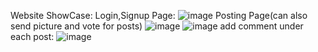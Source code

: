 Website ShowCase:
Login,Signup Page:
![image](https://github.com/KawaiGoose/reddit-clone-main/assets/134099409/0bb7223d-b19f-4661-b411-2bc9701040a9)
Posting Page(can also send picture and vote for posts)
![image](https://github.com/KawaiGoose/reddit-clone-main/assets/134099409/b85958f3-d157-4293-aee9-de1523af2bc4)
![image](https://github.com/KawaiGoose/reddit-clone-main/assets/134099409/6fc25b2a-60a2-4311-afbc-f170d4d54935)
add comment under each post:
![image](https://github.com/KawaiGoose/reddit-clone-main/assets/134099409/98544c88-5998-40ec-97fb-536e0fd4ed5d)

